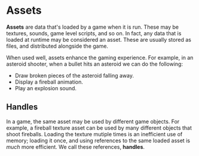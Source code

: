 # Assets

**Assets** are data that's loaded by a game when it is run. These may be textures, sounds, game level scripts, and so on. In fact, any data that is loaded at runtime may be considered an asset. These are usually stored as files, and distributed alongside the game.

When used well, assets enhance the gaming experience. For example, in an asteroid shooter, when a bullet hits an asteroid we can do the following:

- Draw broken pieces of the asteroid falling away.
- Display a fireball animation.
- Play an explosion sound.

## Handles

In a game, the same asset may be used by different game objects. For example, a fireball texture asset can be used by many different objects that shoot fireballs. Loading the texture mutiple times is an inefficient use of memory; loading it once, and using references to the same loaded asset is *much* more efficient. We call these references, **handles**.
